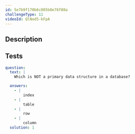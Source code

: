 ```yaml
---
id: 5e7b9f170b6c005b0e76f08a
challengeType: 11
videoId: QlNod5-kFpA
---
```


## Description
<section id='description'>

</section>

## Tests
<section id='tests'>

```yml
question:
  text: |
    Which is NOT a primary data structure in a database?

  answers:
    - |
        index
    - |
        table
    - |
        row
    - |
        column
  solution: 1
```

</section>
